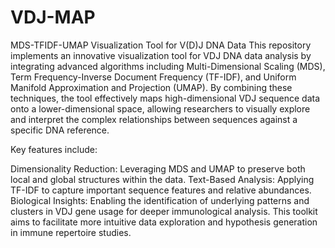 # VDJ-MAP
MDS-TFIDF-UMAP Visualization Tool for V(D)J DNA Data
This repository implements an innovative visualization tool for VDJ DNA data analysis by integrating advanced algorithms including Multi-Dimensional Scaling (MDS), Term Frequency-Inverse Document Frequency (TF-IDF), and Uniform Manifold Approximation and Projection (UMAP). By combining these techniques, the tool effectively maps high-dimensional VDJ sequence data onto a lower-dimensional space, allowing researchers to visually explore and interpret the complex relationships between sequences against a specific DNA reference.

Key features include:

Dimensionality Reduction: Leveraging MDS and UMAP to preserve both local and global structures within the data.
Text-Based Analysis: Applying TF-IDF to capture important sequence features and relative abundances.
Biological Insights: Enabling the identification of underlying patterns and clusters in VDJ gene usage for deeper immunological analysis.
This toolkit aims to facilitate more intuitive data exploration and hypothesis generation in immune repertoire studies.
